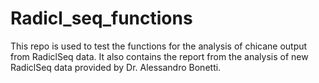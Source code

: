 # Radicl_seq_functions

This repo is used to test the functions for the analysis of chicane output from RadiclSeq data.
It also contains the report from the analysis of new RadiclSeq data provided by Dr. Alessandro Bonetti.
